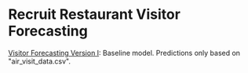 # Recruit Restaurant Visitor Forecasting

[Visitor Forecasting Version I](https://github.com/dongzhang84/Kaggle/blob/master/Restaurant_Visitor_Forecasting/Visitor_forecasting_v1.ipynb): Baseline model. Predictions only based on "air_visit_data.csv". 